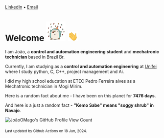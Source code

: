 [LinkedIn](https://www.linkedin.com/in/joão-pedro-gozzoli-b95641301/) &bull;
[Email](joaopedrogozzoli@gmail.com)

# Welcome <img src="happy.gif" height="64px" /> <img src="wave.gif" height="32px" />

I am João, a  **control and automation engineering student** and **mechatronic technician** based in Brazil Br.

Currently, I am studying as a **control and automation engineering** at [Unifei](https://unifei.edu.br) where I study python, C, C++, project management and Ai.

I did my high school education at ETEC Pedro Ferreira alves as a Mechatronic technician in Mogi Mirim.

Here is a random fact about me - I have been on this planet for **7476 days**.

And here is a just a random fact -  **"Kemo Sabe" means "soggy shrub" in Navajo**.

![JoãoOMago's GitHub Profile View Count](https://komarev.com/ghpvc/?username=JoaoOMago)

<sub>Last updated by Github Actions on 18 Jun, 2024.</sub>

